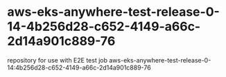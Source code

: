 # aws-eks-anywhere-test-release-0-14-4b256d28-c652-4149-a66c-2d14a901c889-76
repository for use with E2E test job aws-eks-anywhere-test-release-0-14:4b256d28-c652-4149-a66c-2d14a901c889-76
